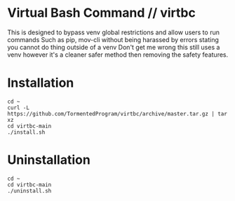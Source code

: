 # Virtual Bash Command // virtbc
This is designed to bypass venv global restrictions and allow users to run commands
Such as pip, mov-cli without being harassed by errors stating you cannot do thing outside of a venv
Don't get me wrong this still uses a venv however it's a cleaner safer method then removing the safety features.

# Installation
~~~
cd ~
curl -L https://github.com/TormentedProgram/virtbc/archive/master.tar.gz | tar xz
cd virtbc-main
./install.sh
~~~

# Uninstallation
~~~
cd ~
cd virtbc-main
./uninstall.sh
~~~
